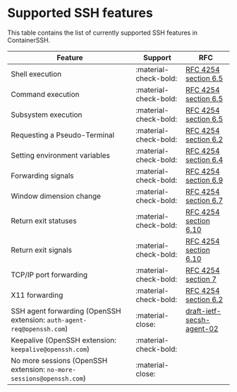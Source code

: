 # Supported SSH features

This table contains the list of currently supported SSH features in ContainerSSH.

| Feature | Support | RFC |
|---------|---------|-------------|
| Shell execution | :material-check-bold: | [RFC 4254 section 6.5](https://tools.ietf.org/html/rfc4254#section-6.5) |
| Command execution | :material-check-bold: | [RFC 4254 section 6.5](https://tools.ietf.org/html/rfc4254#section-6.5) |
| Subsystem execution | :material-check-bold: | [RFC 4254 section 6.5](https://tools.ietf.org/html/rfc4254#section-6.5) |
| Requesting a Pseudo-Terminal | :material-check-bold: | [RFC 4254 section 6.2](https://tools.ietf.org/html/rfc4254#section-6.2) |
| Setting environment variables | :material-check-bold: | [RFC 4254 section 6.4](https://tools.ietf.org/html/rfc4254#section-6.4) |
| Forwarding signals | :material-check-bold: |  [RFC 4254 section 6.9](https://tools.ietf.org/html/rfc4254#section-6.9) |
| Window dimension change | :material-check-bold: | [RFC 4254 section 6.7](https://tools.ietf.org/html/rfc4254#section-6.7) |
| Return exit statuses | :material-check-bold: | [RFC 4254 section 6.10](https://tools.ietf.org/html/rfc4254#section-6.10) | 
| Return exit signals | :material-check-bold: | [RFC 4254 section 6.10](https://tools.ietf.org/html/rfc4254#section-6.10) | 
| TCP/IP port forwarding | :material-check-bold: | [RFC 4254 section 7](https://tools.ietf.org/html/rfc4254#page-16) |
| X11 forwarding | :material-check-bold: | [RFC 4254 section 6.2](https://tools.ietf.org/html/rfc4254#page-11) |
| SSH agent forwarding (OpenSSH extension: `auth-agent-req@openssh.com`) | :material-close: | [draft-ietf-secsh-agent-02](https://tools.ietf.org/html/draft-ietf-secsh-agent-02) |
| Keepalive (OpenSSH extension: `keepalive@openssh.com`) | :material-check-bold: | |
| No more sessions (OpenSSH extension: `no-more-sessions@openssh.com`) | :material-close: | |